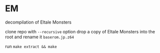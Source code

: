 # EM
decompilation of Eltale Monsters

clone repo with `--recursive` option
drop a copy of Eltale Monsters into the root and rename it `baserom.jp.z64`

run `make extract && make`
